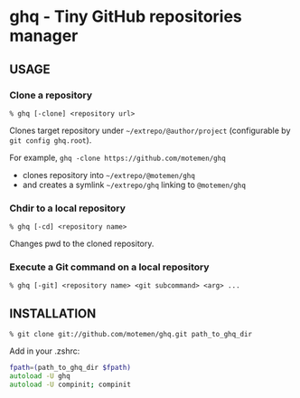 # ghq - Tiny GitHub repositories manager

## USAGE

### Clone a repository

	% ghq [-clone] <repository url>

Clones target repository under `~/extrepo/@author/project` (configurable by `git config ghq.root`).

For example, `ghq -clone https://github.com/motemen/ghq`

 * clones repository into `~/extrepo/@motemen/ghq`
 * and creates a symlink `~/extrepo/ghq` linking to `@motemen/ghq`

### Chdir to a local repository

	% ghq [-cd] <repository name>

Changes pwd to the cloned repository.

### Execute a Git command on a local repository

	% ghq [-git] <repository name> <git subcommand> <arg> ...

## INSTALLATION

	% git clone git://github.com/motemen/ghq.git path_to_ghq_dir

Add in your .zshrc:

```zsh
fpath=(path_to_ghq_dir $fpath)
autoload -U ghq
autoload -U compinit; compinit
```
